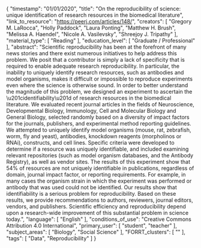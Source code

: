 {
    "timestamp": "01/01/2020",
    "title": "On the reproducibility of science: unique identification of research resources in the biomedical literature",
    "link_to_resource": "https://peerj.com/articles/148/",
    "creators": [
        "Gregory M. LaRocca",
        "Holly Paddock",
        "Laura Ponting",
        "Matthew H. Brush",
        "Melissa A. Haendel",
        "Nicole A. Vasilevsky",
        "Shreejoy J. Tripathy"
    ],
    "material_type": [
        "Reading"
    ],
    "education_level": [
        "Graduate / Professional"
    ],
    "abstract": "Scientific reproducibility has been at the forefront of many news stories and there exist numerous initiatives to help address this problem. We posit that a contributor is simply a lack of specificity that is required to enable adequate research reproducibility. In particular, the inability to uniquely identify research resources, such as antibodies and model organisms, makes it difficult or impossible to reproduce experiments even where the science is otherwise sound. In order to better understand the magnitude of this problem, we designed an experiment to ascertain the \u201cidentifiability\u201d of research resources in the biomedical literature. We evaluated recent journal articles in the fields of Neuroscience, Developmental Biology, Immunology, Cell and Molecular Biology and General Biology, selected randomly based on a diversity of impact factors for the journals, publishers, and experimental method reporting guidelines. We attempted to uniquely identify model organisms (mouse, rat, zebrafish, worm, fly and yeast), antibodies, knockdown reagents (morpholinos or RNAi), constructs, and cell lines. Specific criteria were developed to determine if a resource was uniquely identifiable, and included examining relevant repositories (such as model organism databases, and the Antibody Registry), as well as vendor sites. The results of this experiment show that 54% of resources are not uniquely identifiable in publications, regardless of domain, journal impact factor, or reporting requirements. For example, in many cases the organism strain in which the experiment was performed or antibody that was used could not be identified. Our results show that identifiability is a serious problem for reproducibility. Based on these results, we provide recommendations to authors, reviewers, journal editors, vendors, and publishers. Scientific efficiency and reproducibility depend upon a research-wide improvement of this substantial problem in science today.",
    "language": [
        "English"
    ],
    "conditions_of_use": "Creative Commons Attribution 4.0 International",
    "primary_user": [
        "student",
        "teacher"
    ],
    "subject_areas": [
        "Biology",
        "Social Science"
    ],
    "FORRT_clusters": [
        ""
    ],
    "tags": [
        "Data",
        "Reproducibility"
    ]
}